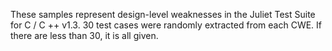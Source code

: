 These samples represent design-level weaknesses in the Juliet Test Suite for C / C ++ v1.3. 
30 test cases were randomly extracted from each CWE. 
If there are less than 30, it is all given.
